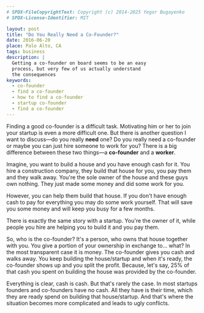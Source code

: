 ```yaml
---
# SPDX-FileCopyrightText: Copyright (c) 2014-2025 Yegor Bugayenko
# SPDX-License-Identifier: MIT

layout: post
title: "Do You Really Need a Co-Founder?"
date: 2016-06-20
place: Palo Alto, CA
tags: business
description: |
  Getting a co-founder on board seems to be an easy
  process, but very few of us actually understand
  the consequences
keywords:
  - co-founder
  - find a co-founder
  - how to find a co-founder
  - startup co-founder
  - find a co-founder
---
```


Finding a good co-founder is a difficult task. Motivating him or her
to join your startup is even a more difficult one. But there is another
question I want to discuss&mdash;do you really **need** one? Do you really
need a co-founder or maybe you can just hire someone to work for you?
There is a big difference between these two things&mdash;a **co-founder**
and a **worker**.

<!--more-->

Imagine, you want to build a house and you have enough cash for it. You
hire a construction company, they build that house for you, you pay them
and they walk away. You're the sole owner of the house and these guys
own nothing. They just made some money and did some work for you.

However, you can help them build that house. If you don't have enough cash
to pay for everything you may do some work yourself. That will save you
some money and will keep you busy for a few months.

There is exactly the same story with a startup. You're the owner of it,
while people you hire are helping you to build it and you pay them.

So, who is the co-founder? It's a person, who owns that house together with you.
You give a portion of your ownership in exchange to... what? In the most
transparent case it is money. The co-founder gives you cash and walks away.
You keep building the house/startup and when it's ready, the co-founder
shows up and you split the profit. Because, let's say, 25% of that cash
you spent on building the house was provided by the co-founder.

Everything is clear, cash is cash. But that's rarely the case. In most startups
founders and co-founders have no cash. All they have is their time, which
they are ready spend on building that house/startup. And that's where
the situation becomes more complicated and leads to ugly conflicts.
